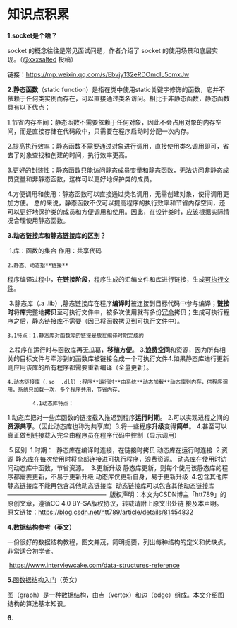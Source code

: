 # 知识点积累

**1.socket是个啥？**

socket 的概念往往是常见面试问题，作者介绍了 socket 的使用场景和底层实现。（[@xxxsalted](https://github.com/ruanyf/weekly/issues/3274) 投稿）

链接：https://mp.weixin.qq.com/s/Ebvjy132eRDOmcIL5cmxJw

**2.静态函数**（static function）是指在类中使用static关键字修饰的函数，它并不依赖于任何类实例而存在，可以直接通过类名访问。相比于非静态函数，静态函数具有以下优点：



​	1.节省内存空间：静态函数不需要依赖于任何对象，因此不会占用对象的内存空间，而是直接存储在代码段中，只需要在程序启动时分配一次内存。

​	2.提高执行效率：静态函数不需要通过对象进行调用，直接使用类名调用即可，省去了对象查找和创建的时间，执行效率更高。

​	3.更好的封装性：静态函数只能访问静态成员变量和静态函数，无法访问非静态成员变量和非静态函数，这样可以更好地保护类的成员。

​	4.方便调用和使用：静态函数可以直接通过类名调用，无需创建对象，使得调用更加方便。 总的来说，静态函数不仅可以提高程序的执行效率和节省内存空间，还可以更好地保护类的成员和方便调用和使用。因此，在设计类时，应该根据实际情况合理使用静态函数。

**3.动态链接库和静态链接库的区别？**

​	1.库：函数的集合  作用：共享代码

	2.静态、动态指**链接**

程序编译过程中，**在链接阶段**，程序生成的汇编文件和库进行链接，生成[可执行文件](https://so.csdn.net/so/search?q=可执行文件&spm=1001.2101.3001.7020)。

​	3.静态库（.a .lib）,静态链接库在程序**编译时**被连接到目标代码中参与编译；**链接时**将**库**完整地**拷贝**至可执行文件中，被多次使用就有多份[冗余](https://so.csdn.net/so/search?q=冗余&spm=1001.2101.3001.7020)拷贝；生成可执行程序之后，静态链接库不需要（因已将函数拷贝到可执行文件中）。

	3.1特点：1.静态库对函数库的链接是放在编译时期完成的
​					2.程序在运行时与函数库再无瓜葛，**移植方便**。
​					3.**浪费空间**和资源，因为所有相关的目标文件与牵涉到的函数库被链接合成一个可执行文件
​					4.如果静态库进行更新则应用该库的所有程序都需要重新编译（全量更新）。



 	4.动态链接库（.so  .dll）:程序**运行时**由系统**动态加载**动态库到内存，供程序调用，系统只加载一次，多个程序共用，节省内存.
 	
 			4.1动态库特点：
​						1.动态库把对一些库函数的链接载入推迟到程序**运行时期**。
​						2.可以实现进程之间的**资源共享**。（因此动态库也称为共享库）
​						3.将一些程序**升级**变得**简单**。
​						4.甚至可以真正做到链接载入完全由程序员在程序代码中控制（显示调用）

​	5.区别
​			1.时期：
​			静态库在编译时连接，在链接时拷贝
​			动态库在运行时连接
​			2.资源
​			静态库在每次使用时将全部连接进可执行程序，浪费资源。
​			动态库在使用时访问动态库中函数，节省资源。
​			3.更新升级
​			静态库更新，则每个使用该静态库的程序都需要更新，不易于更新升级
​			动态库仅更新自身，易于更新升级
​			4.包含其他库
​			静态链接库不能再包含其他动态链接库
​			动态链接库可以包含其他动态链接库
​				————————————————
​			版权声明：本文为CSDN博主「htt789」的原创文章，遵循CC 4.0 BY-SA版权协议，转载请附上原文出处链			接及本声明。
​			原文链接：https://blog.csdn.net/htt789/article/details/81454832

**4.数据结构参考（英文）**

​	一份很好的数据结构教程，图文并茂，简明扼要，列出每种结构的定义和优缺点，非常适合初学者。

​	https://www.interviewcake.com/data-structures-reference

**5**.[图数据结构入门](https://adrianmejia.com/blog/2018/05/14/data-structures-for-beginners-graphs-time-complexity-tutorial/)（英文）

​	图（graph）是一种数据结构，由点（vertex）和边（edge）组成。本文介绍图结构的算法基本知识。

**6.**

